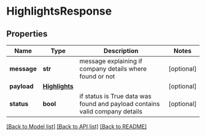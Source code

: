 # HighlightsResponse

## Properties
Name | Type | Description | Notes
------------ | ------------- | ------------- | -------------
**message** | **str** | message explaining if company details where found or not | [optional] 
**payload** | [**Highlights**](Highlights.md) |  | [optional] 
**status** | **bool** | if status is True data was found and payload contains valid company details | [optional] 

[[Back to Model list]](../README.md#documentation-for-models) [[Back to API list]](../README.md#documentation-for-api-endpoints) [[Back to README]](../README.md)


